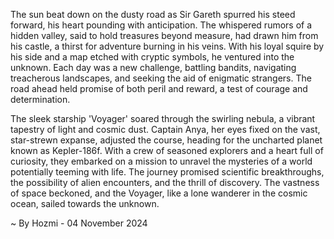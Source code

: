 
The sun beat down on the dusty road as Sir Gareth spurred his steed forward, his heart pounding with anticipation. The whispered rumors of a hidden valley, said to hold treasures beyond measure, had drawn him from his castle, a thirst for adventure burning in his veins. With his loyal squire by his side and a map etched with cryptic symbols, he ventured into the unknown. Each day was a new challenge, battling bandits, navigating treacherous landscapes, and seeking the aid of enigmatic strangers. The road ahead held promise of both peril and reward, a test of courage and determination.

The sleek starship 'Voyager' soared through the swirling nebula, a vibrant tapestry of light and cosmic dust. Captain Anya, her eyes fixed on the vast, star-strewn expanse, adjusted the course, heading for the uncharted planet known as Kepler-186f. With a crew of seasoned explorers and a heart full of curiosity, they embarked on a mission to unravel the mysteries of a world potentially teeming with life. The journey promised scientific breakthroughs, the possibility of alien encounters, and the thrill of discovery. The vastness of space beckoned, and the Voyager, like a lone wanderer in the cosmic ocean, sailed towards the unknown. 

~ By Hozmi - 04 November 2024

